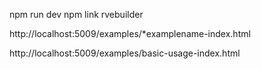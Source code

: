 npm run dev
npm link rvebuilder

http://localhost:5009/examples/*examplename-index.html

http://localhost:5009/examples/basic-usage-index.html
